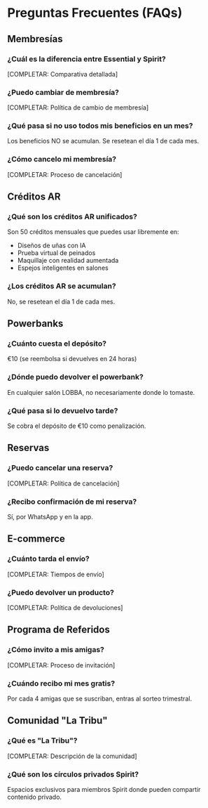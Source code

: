 # Preguntas Frecuentes (FAQs)

## Membresías

### ¿Cuál es la diferencia entre Essential y Spirit?
[COMPLETAR: Comparativa detallada]

### ¿Puedo cambiar de membresía?
[COMPLETAR: Política de cambio de membresía]

### ¿Qué pasa si no uso todos mis beneficios en un mes?
Los beneficios NO se acumulan. Se resetean el día 1 de cada mes.

### ¿Cómo cancelo mi membresía?
[COMPLETAR: Proceso de cancelación]

## Créditos AR

### ¿Qué son los créditos AR unificados?
Son 50 créditos mensuales que puedes usar libremente en:
- Diseños de uñas con IA
- Prueba virtual de peinados
- Maquillaje con realidad aumentada
- Espejos inteligentes en salones

### ¿Los créditos AR se acumulan?
No, se resetean el día 1 de cada mes.

## Powerbanks

### ¿Cuánto cuesta el depósito?
€10 (se reembolsa si devuelves en 24 horas)

### ¿Dónde puedo devolver el powerbank?
En cualquier salón LOBBA, no necesariamente donde lo tomaste.

### ¿Qué pasa si lo devuelvo tarde?
Se cobra el depósito de €10 como penalización.

## Reservas

### ¿Puedo cancelar una reserva?
[COMPLETAR: Política de cancelación]

### ¿Recibo confirmación de mi reserva?
Sí, por WhatsApp y en la app.

## E-commerce

### ¿Cuánto tarda el envío?
[COMPLETAR: Tiempos de envío]

### ¿Puedo devolver un producto?
[COMPLETAR: Política de devoluciones]

## Programa de Referidos

### ¿Cómo invito a mis amigas?
[COMPLETAR: Proceso de invitación]

### ¿Cuándo recibo mi mes gratis?
Por cada 4 amigas que se suscriban, entras al sorteo trimestral.

## Comunidad "La Tribu"

### ¿Qué es "La Tribu"?
[COMPLETAR: Descripción de la comunidad]

### ¿Qué son los círculos privados Spirit?
Espacios exclusivos para miembros Spirit donde pueden compartir contenido privado.
